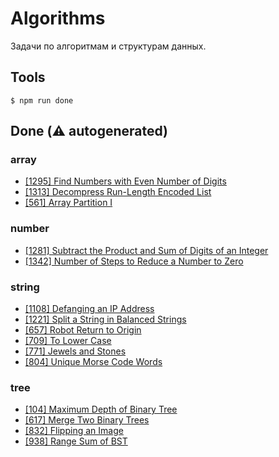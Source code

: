 # Algorithms

Задачи по алгоритмам и структурам данных.

## Tools

```
$ npm run done
```

## Done (⚠️ autogenerated)
### array
- <a href="https://leetcode.com/problems/find-numbers-with-even-number-of-digits">[1295] Find Numbers with Even Number of Digits</a>
- <a href="https://leetcode.com/problems/decompress-run-length-encoded-list">[1313] Decompress Run-Length Encoded List</a>
- <a href="https://leetcode.com/problems/array-partition-i">[561] Array Partition I</a>
### number
- <a href="https://leetcode.com/problems/subtract-the-product-and-sum-of-digits-of-an-integer">[1281] Subtract the Product and Sum of Digits of an Integer</a>
- <a href="https://leetcode.com/problems/number-of-steps-to-reduce-a-number-to-zero">[1342] Number of Steps to Reduce a Number to Zero</a>
### string
- <a href="https://leetcode.com/problems/defanging-an-ip-address">[1108] Defanging an IP Address</a>
- <a href="https://leetcode.com/problems/split-a-string-in-balanced-strings">[1221] Split a String in Balanced Strings</a>
- <a href="https://leetcode.com/problems/robot-return-to-origin">[657] Robot Return to Origin</a>
- <a href="https://leetcode.com/problems/to-lower-case">[709] To Lower Case</a>
- <a href="https://leetcode.com/problems/jewels-and-stones">[771] Jewels and Stones</a>
- <a href="https://leetcode.com/problems/unique-morse-code-words">[804] Unique Morse Code Words</a>
### tree
- <a href="https://leetcode.com/problems/maximum-depth-of-binary-tree">[104] Maximum Depth of Binary Tree</a>
- <a href="https://leetcode.com/problems/merge-two-binary-trees">[617] Merge Two Binary Trees</a>
- <a href="https://leetcode.com/problems/flipping-an-image">[832] Flipping an Image</a>
- <a href="https://leetcode.com/problems/range-sum-of-bst">[938] Range Sum of BST</a>
